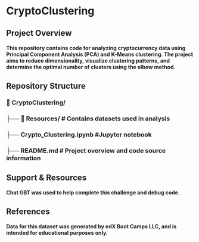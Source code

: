 # CryptoClustering
## Project Overview

#### This repository contains code for analyzing cryptocurrency data using Principal Component Analysis (PCA) and K-Means clustering. The project aims to reduce dimensionality, visualize clustering patterns, and determine the optimal number of clusters using the elbow method.

## Repository Structure

### 📁 CryptoClustering/
### ├── 📁 Resources/           # Contains datasets used in analysis
### ├── Crypto_Clustering.ipynb #Jupyter notebook
### ├── README.md               # Project overview and code source information

## Support & Resources
#### Chat GBT was used to help complete this challenge and debug code. 

## References
#### Data for this dataset was generated by edX Boot Camps LLC, and is intended for educational purposes only.
